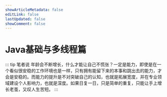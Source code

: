 ```yaml
---
showArticleMetadata: false
editLink: false
lastUpdated: false
showComment: false
---
```


# Java基础与多线程篇

::: tip 笔者说
年龄会不断增长，什么才能让自己不慌张？一定是能力，即使是在一个看似很安稳的工作环境也是一样，只有拥有能留下来的本事和跳出去的能力，才会是安稳的。而能力的提升是不对突破自己的认知，也就是拓展宽度，并在专业领域建设个人影响力，也就是深度。如果日复一日，只是简单的重复，只能让手上增长老茧，又叹人生苦短。
:::